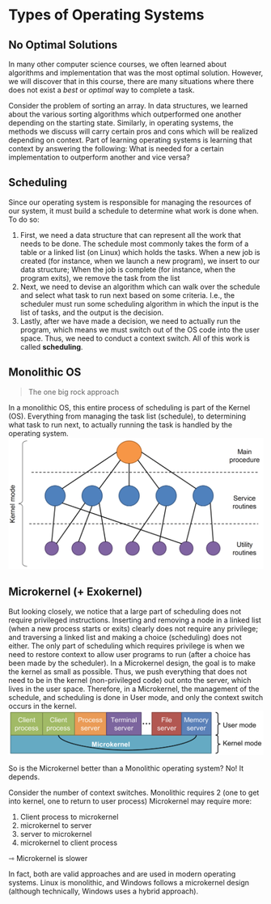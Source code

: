 # Types of Operating Systems
## No Optimal Solutions
In many other computer science courses, we often learned about algorithms and implementation that was the most optimal solution. However, we will discover that in this course, there are many situations where there does not exist a *best* or *optimal* way to complete a task.

Consider the problem of sorting an array. In data structures, we learned about the various sorting algorithms which outperformed one another depending on the starting state. Similarly, in operating systems, the methods we discuss will carry certain pros and cons which will be realized depending on context. Part of learning operating systems is learning that context by answering the following: What is needed for a certain implementation to outperform another and vice versa?

## Scheduling
Since our operating system is responsible for managing the resources of our system, it must build a schedule to determine what work is done when. To do so:
1. First, we need a data structure that can represent all the work that needs to be done. The schedule most commonly takes the form of a table or a linked list (on Linux) which holds the tasks. When a new job is created (for instance, when we launch a new program), we insert to our data structure; When the job is complete (for instance, when the program exits), we remove the task from the list
2. Next, we need to devise an algorithm which can walk over the schedule and select what task to run next based on some criteria. I.e., the scheduler must run some scheduling algorithm in which the input is the list of tasks, and the output is the decision.
3. Lastly, after we have made a decision, we need to actually run the program, which means we must switch out of the OS code into the user space. Thus, we need to conduct a context switch.
All of this work is called **scheduling**.

## Monolithic OS
> The one big rock approach

In a monolithic OS, this entire process of scheduling is part of the Kernel (OS). Everything from managing the task list (schedule), to determining what task to run next, to actually running the task is handled by the operating system.
![Monolithic OS](Assets/Monolithic%20OS.png)

## Microkernel (+ Exokernel)
But looking closely, we notice that a large part of scheduling does not require privileged instructions. Inserting and removing a node in a linked list (when a new process starts or exits) clearly does not require any privilege; and traversing a linked list and making a choice (scheduling) does not either. The only part of scheduling which requires privilege is when we need to restore context to allow user programs to run (after a choice has been made by the scheduler). In a Microkernel design, the goal is to make the kernel as small as possible. Thus, we push everything that does not need to be in the kernel (non-privileged code) out onto the server, which lives in the user space. Therefore, in a Microkernel, the management of the schedule, and scheduling is done in User mode, and only the context switch occurs in the kernel. 
![](Assets/Microkernel.png)

So is the Microkernel better than a Monolithic operating system? No! It depends.

Consider the number of context switches.
Monolithic requires 2 (one to get into kernel, one to return to user process)
Microkernel may require more:
1. Client process to microkernel
2. microkernel to server
3. server to microkernel
4. microkernel to client process

⇾ Microkernel is slower

In fact, both are valid approaches and are used in modern operating systems. Linux is monolithic, and Windows follows a microkernel design (although technically, Windows uses a hybrid approach).



